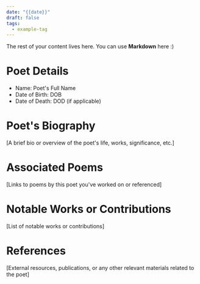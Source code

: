 ```yaml
---
date: "{{date}}"
draft: false
tags:
  - example-tag
---
```

 
The rest of your content lives here. You can use **Markdown** here :)
# Poet Details
- Name: Poet's Full Name
- Date of Birth: DOB
- Date of Death: DOD (if applicable)


# Poet's Biography
[A brief bio or overview of the poet's life, works, significance, etc.]

# Associated Poems
[Links to poems by this poet you've worked on or referenced]

# Notable Works or Contributions
[List of notable works or contributions]

# References
[External resources, publications, or any other relevant materials related to the poet]
